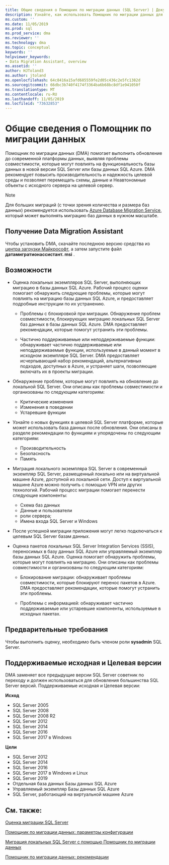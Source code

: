```yaml
---
title: Общие сведения о Помощник по миграции данных (SQL Server) | Документация Майкрософт
description: Узнайте, как использовать Помощник по миграции данных для переноса баз данных SQL Server в другие SQL Server или базы данных Azure.
ms.custom: ''
ms.date: 11/05/2019
ms.prod: sql
ms.prod_service: dma
ms.reviewer: ''
ms.technology: dma
ms.topic: conceptual
keywords: ''
helpviewer_keywords:
- Data Migration Assistant, overview
ms.assetid: ''
author: HJToland3
ms.author: jtoland
ms.openlocfilehash: 64c8416a15afd685559fe2d05c436c2e5fc1382d
ms.sourcegitcommit: 66dbc3b740f4174f3364ba6b68bc8df1e941050f
ms.translationtype: MT
ms.contentlocale: ru-RU
ms.lasthandoff: 11/05/2019
ms.locfileid: "73632853"
---
```

# <a name="overview-of-data-migration-assistant"></a>Общие сведения о Помощник по миграции данных

Помощник по миграции данных (DMA) помогает выполнить обновление до современной платформы данных, выявляя проблемы совместимости, которые могут повлиять на функциональность базы данных в новой версии SQL Server или базы данных SQL Azure. DMA рекомендует повысить производительность и надежность целевой среды и позволяет перемещать схемы, данные и Неавтономные объекты с исходного сервера на целевой сервер.

> [!NOTE]
> Для больших миграций (с точки зрения количества и размера баз данных) рекомендуется использовать [Azure Database Migration Service](/azure/dms/dms-overview), который может выполнять миграцию баз данных в нужном масштабе.
  
## <a name="get-data-migration-assistant"></a>Получение Data Migration Assistant

Чтобы установить DMA, скачайте последнюю версию средства из [центра загрузки Майкрософт](https://www.microsoft.com/download/details.aspx?id=53595), а затем запустите файл **датамигратионассистант. msi** .

## <a name="capabilities"></a>Возможности

- Оценка локальных экземпляров SQL Server, выполняющих миграцию в базы данных SQL Azure. Рабочий процесс оценки помогает обнаружить следующие проблемы, которые могут повлиять на миграцию базы данных SQL Azure, и предоставляет подробные инструкции по их устранению.

  - Проблемы с блокировкой при миграции. Обнаружение проблем совместимости, блокирующих миграцию локальных SQL Server баз данных в базы данных SQL Azure. DMA предоставляет рекомендации, которые помогут устранить эти проблемы.

  - Частично поддерживаемые или неподдерживаемые функции: обнаруживает частично поддерживаемые или неподдерживаемые функции, используемые в данный момент в исходном экземпляре SQL Server. DMA предоставляет исчерпывающий набор рекомендаций, альтернативных подходов, доступных в Azure, и устраняет шаги, позволяющие включать их в проекты миграции.

- Обнаружение проблем, которые могут повлиять на обновление до локальной SQL Server. Они описаны как проблемы совместимости и организованы по следующим категориям:

  - Критические изменения
  - Изменения в поведении
  - Устаревшие функции

- Узнайте о новых функциях в целевой SQL Server платформе, которые может использовать база данных после обновления. Они описаны в разделе рекомендации по функциям и упорядочены по следующим категориям:

  - Производительность
  - Безопасность
  - Память

- Миграция локального экземпляра SQL Server в современный экземпляр SQL Server, размещенный локально или на виртуальной машине Azure, доступной из локальной сети. Доступ к виртуальной машине Azure можно получить с помощью VPN или других технологий. Рабочий процесс миграции помогает перенести следующие компоненты:

  - Схема баз данных
  - Данные и пользователи
  - роли сервера;
  - Имена входа SQL Server и Windows

- После успешной миграции приложения могут легко подключаться к целевым SQL Server базам данных.

- Оценка пакетов локальных SQL Server Integration Services (SSIS), переносимых в базу данных SQL Azure или управляемый экземпляр базы данных SQL Azure. Оценка помогает обнаружить проблемы, которые могут повлиять на миграцию. Они описаны как проблемы совместимости и организованы по следующим категориям:

  - Блокирование миграции: обнаруживает проблемы совместимости, которые блокируют перенос пакетов в Azure. DMA предоставляет рекомендации, которые помогут устранить эти проблемы.

  - Проблемы с информацией: обнаруживает частично поддерживаемые или устаревшие компоненты, используемые в исходных пакетах.

## <a name="prerequisites"></a>Предварительные требования

Чтобы выполнить оценку, необходимо быть членом роли **sysadmin** SQL Server.

## <a name="supported-source-and-target-versions"></a>Поддерживаемые исходная и Целевая версии

DMA заменяет все предыдущие версии SQL Server советник по переходу и должен использоваться для обновления большинства SQL Server версий. Поддерживаемые исходная и Целевая версии:

**Исход**

- SQL Server 2005
- SQL Server 2008
- SQL Server 2008 R2
- SQL Server 2012
- SQL Server 2014
- SQL Server 2016
- SQL Server 2017 в Windows

**Цели**

- SQL Server 2012
- SQL Server 2014
- SQL Server 2016
- SQL Server 2017 в Windows и Linux
- SQL Server 2019
- Отдельная база данных Базы данных SQL Azure
- Управляемый экземпляр Базы данных SQL Azure
- SQL Server, работающий на виртуальной машине Azure

## <a name="see-also"></a>См. также:

[Оценка миграции SQL Server](../dma/dma-assesssqlonprem.md)

[Помощник по миграции данных: параметры конфигурации](../dma/dma-configurationsettings.md)

[Миграция локальных SQL Server с помощью Помощник по миграции данных](../dma/dma-migrateonpremsql.md)

[Помощник по миграции данных: рекомендации](../dma/dma-bestpractices.md)
